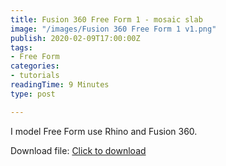 ```yaml
---
title: Fusion 360 Free Form 1 - mosaic slab
image: "/images/Fusion 360 Free Form 1 v1.png"
publish: 2020-02-09T17:00:00Z
tags:
- Free Form
categories:
- tutorials
readingTime: 9 Minutes
type: post

---
```

I model Free Form use Rhino and Fusion 360.

Download file: [Click to download](https://onedrive.live.com/?authkey=%21AKTuEF3vajjc3is&cid=8F2036A4BDC81CE0&id=8F2036A4BDC81CE0%2165038&parId=8F2036A4BDC81CE0%2165036&o=OneUp)
